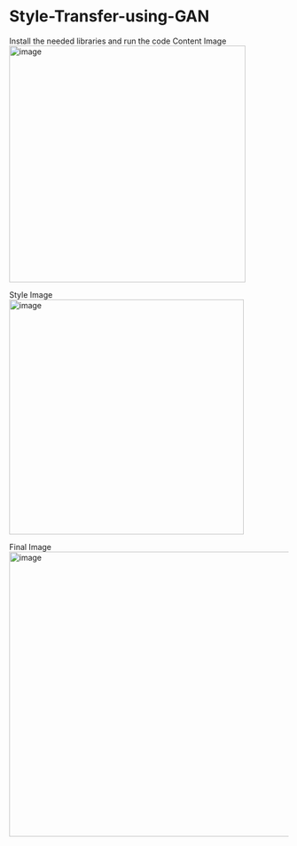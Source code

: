 # Style-Transfer-using-GAN

Install the needed libraries and run the code
Content Image
<img width="426" alt="image" src="https://github.com/user-attachments/assets/98906171-7a88-490b-9e67-c14c67724842">

Style Image
<img width="423" alt="image" src="https://github.com/user-attachments/assets/94330ebf-2a45-4122-8bce-dc6a9f758ff5">

Final Image
<img width="513" alt="image" src="https://github.com/user-attachments/assets/7b9017fe-4588-48e9-8df6-ea43548d39b6">


